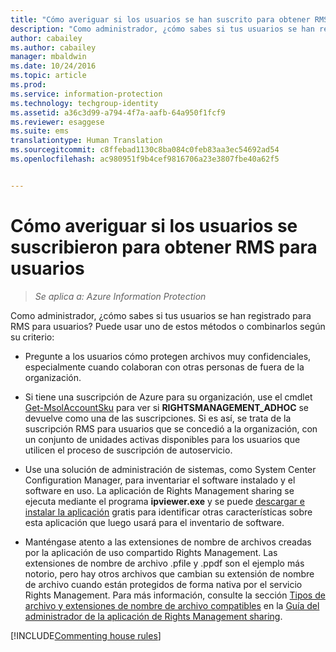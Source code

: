 ```yaml
---
title: "Cómo averiguar si los usuarios se han suscrito para obtener RMS para usuarios | Azure Information Protection"
description: "Como administrador, ¿cómo sabes si tus usuarios se han registrado para RMS para usuarios? Puede usar cualquiera de los métodos descritos en este artículo, o bien una combinación de ellos."
author: cabailey
ms.author: cabailey
manager: mbaldwin
ms.date: 10/24/2016
ms.topic: article
ms.prod: 
ms.service: information-protection
ms.technology: techgroup-identity
ms.assetid: a36c3d99-a794-4f7a-aafb-64a950f1fcf9
ms.reviewer: esaggese
ms.suite: ems
translationtype: Human Translation
ms.sourcegitcommit: c8ffebad1130c8ba084c0feb83aa3ec54692ad54
ms.openlocfilehash: ac980951f9b4cef9816706a23e3807fbe40a62f5


---
```



# <a name="how-to-find-out-if-your-users-have-signed-up-for-rms-for-individuals"></a>Cómo averiguar si los usuarios se suscribieron para obtener RMS para usuarios

>*Se aplica a: Azure Information Protection*

Como administrador, ¿cómo sabes si tus usuarios se han registrado para RMS para usuarios? Puede usar uno de estos métodos o combinarlos según su criterio:

-   Pregunte a los usuarios cómo protegen archivos muy confidenciales, especialmente cuando colaboran con otras personas de fuera de la organización.

-   Si tiene una suscripción de Azure para su organización, use el cmdlet [Get-MsolAccountSku](https://msdn.microsoft.com/library/azure/dn194118.aspx) para ver si **RIGHTSMANAGEMENT_ADHOC** se devuelve como una de las suscripciones. Si es así, se trata de la suscripción RMS para usuarios que se concedió a la organización, con un conjunto de unidades activas disponibles para los usuarios que utilicen el proceso de suscripción de autoservicio.

-   Use una solución de administración de sistemas, como System Center Configuration Manager, para inventariar el software instalado y el software en uso. La aplicación de Rights Management sharing se ejecuta mediante el programa **ipviewer.exe** y se puede [descargar e instalar la aplicación](http://go.microsoft.com/fwlink/?LinkId=303970) gratis para identificar otras características sobre esta aplicación que luego usará para el inventario de software.

-   Manténgase atento a las extensiones de nombre de archivos creadas por la aplicación de uso compartido Rights Management. Las extensiones de nombre de archivo .pfile y .ppdf son el ejemplo más notorio, pero hay otros archivos que cambian su extensión de nombre de archivo cuando están protegidos de forma nativa por el servicio Rights Management. Para más información, consulte la sección [Tipos de archivo y extensiones de nombre de archivo compatibles](../rms-client/sharing-app-admin-guide-technical.md#supported-file-types-and-file-name-extensions) en la [Guía del administrador de la aplicación de Rights Management sharing](http://technet.microsoft.com/library/dn339003.aspx).

[!INCLUDE[Commenting house rules](../includes/houserules.md)]


<!--HONumber=Jan17_HO4-->


